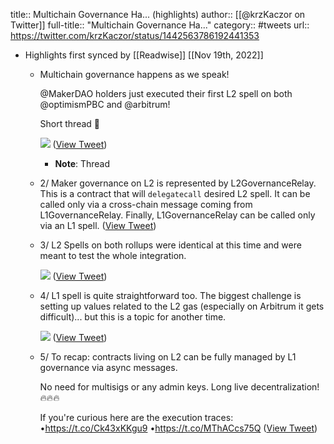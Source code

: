 title:: Multichain Governance Ha... (highlights)
author:: [[@krzKaczor on Twitter]]
full-title:: "Multichain Governance Ha..."
category:: #tweets
url:: https://twitter.com/krzKaczor/status/1442563786192441353

- Highlights first synced by [[Readwise]] [[Nov 19th, 2022]]
	- Multichain governance happens as we speak! 
	  
	  @MakerDAO holders just executed their first L2 spell on both @optimismPBC and @arbitrum!
	  
	  Short thread 🧵 
	  
	  ![](https://pbs.twimg.com/media/FAUAYnbVcAoFhpV.png) ([View Tweet](https://twitter.com/krzKaczor/status/1442563786192441353))
		- **Note**: Thread
	- 2/ Maker governance on L2 is represented by L2GovernanceRelay. This is a contract that will `delegatecall` desired L2 spell. It can be called only via a cross-chain message coming from L1GovernanceRelay. 
	  Finally, L1GovernanceRelay can be called only via an L1 spell. ([View Tweet](https://twitter.com/krzKaczor/status/1442563788792762375))
	- 3/ L2 Spells on both rollups were identical at this time and were meant to test the whole integration. 
	  
	  ![](https://pbs.twimg.com/media/FAUA7DhWYAM-j9j.jpg) ([View Tweet](https://twitter.com/krzKaczor/status/1442563796753596418))
	- 4/ L1 spell is quite straightforward too. The biggest challenge is setting up values related to the L2 gas (especially on Arbitrum it gets difficult)... but this is a topic for another time. 
	  
	  ![](https://pbs.twimg.com/media/FAUB0yMVIAA5q-d.jpg) ([View Tweet](https://twitter.com/krzKaczor/status/1442563803967725574))
	- 5/ To recap: contracts living on L2 can be fully managed by L1 governance via async messages. 
	  
	  No need for multisigs or any admin keys. Long live decentralization! 🔥🔥🔥
	  
	  If you're curious here are the execution traces: 
	  •https://t.co/Ck43xKKgu9
	  •https://t.co/MThACcs75Q ([View Tweet](https://twitter.com/krzKaczor/status/1442563806224261123))